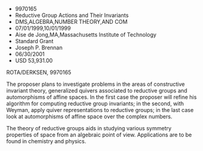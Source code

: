 
* 9970165
* Reductive Group Actions and Their Invariants
* DMS,ALGEBRA,NUMBER THEORY,AND COM
* 07/01/1999,10/01/1999
* Aise de Jong,MA,Massachusetts Institute of Technology
* Standard Grant
* Joseph P. Brennan
* 06/30/2001
* USD 53,931.00

ROTA/DERKSEN, 9970165

The proposer plans to investigate problems in the areas of constructive
invariant theory, generalized quivers associated to reductive groups and
automorphisms of affine spaces. In the first case the proposer will refine his
algorithm for computing reductive group invariants; in the second, with Weyman,
apply quiver representations to reductive groups; in the last case look at
automorphisms of affine space over the complex numbers.

The theory of reductive groups aids in studying various symmetry properties of
space from an algebraic point of view. Applications are to be found in chemistry
and physics.


